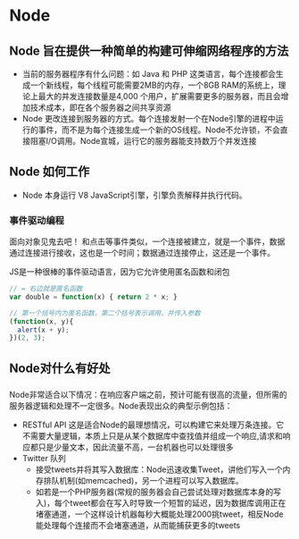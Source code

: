 # Node
## Node 旨在提供一种简单的构建可伸缩网络程序的方法
- 当前的服务器程序有什么问题：如 Java 和 PHP
  这类语言，每个连接都会生成一个新线程，每个线程可能需要2MB的内存，一个8GB
RAM的系统上，理论上最大的并发连接数量是4,000
个用户，扩展需要更多的服务器，而且会增加技术成本，即在各个服务器之间共享资源
- Node
  更改连接到服务器的方式。每个连接发射一个在Node引擎的进程中运行的事件，而不是为每个连接生成一个新的OS线程。Node不允许锁，不会直接阻塞I/O调用。Node宣城，运行它的服务器能支持数万个并发连接

## Node 如何工作
- Node 本身运行 V8 JavaScript引擎，引擎负责解释并执行代码。

### 事件驱动编程
面向对象见鬼去吧！
和点击等事件类似，一个连接被建立，就是一个事件，数据通过连接进行接收，这也是一个时间；数据通过连接停止，这还是一个事件。

JS是一种很棒的事件驱动语言，因为它允许使用匿名函数和闭包
```javascript
// = 右边就是匿名函数
var double = function(x) { return 2 * x; }

// 第一个括号内为匿名函数，第二个括号表示调用，并传入参数
(function(x, y){
  alert(x + y);
})(2, 3);
```

## Node对什么有好处
###
Node非常适合以下情况：在响应客户端之前，预计可能有很高的流量，但所需的服务器逻辑和处理不一定很多。Node表现出众的典型示例包括：
- RESTful API
这是适合Node的最理想情况，可以构建它来处理万条连接。它不需要大量逻辑，本质上只是从某个数据库中查找值并组成一个响应,请求和响应都只是少量文本，因此流量不高，一台机器也可以处理很多
- Twitter 队列
  - 接受tweets并将其写入数据库：Node迅速收集Tweet，讲他们写入一个内存排队机制(如memcached)，另一个进程可以写入数据库。
  - 如若是一个PHP服务器(常规的服务器会自己尝试处理对数据库本身的写入)，每个tweet都会在写入时导致一个短暂的延迟，因为数据库调用正在堵塞通道，一个这样设计机器每秒大概能处理2000挑tweet，相反Node能处理每个连接而不会堵塞通道，从而能捕获更多的tweets

